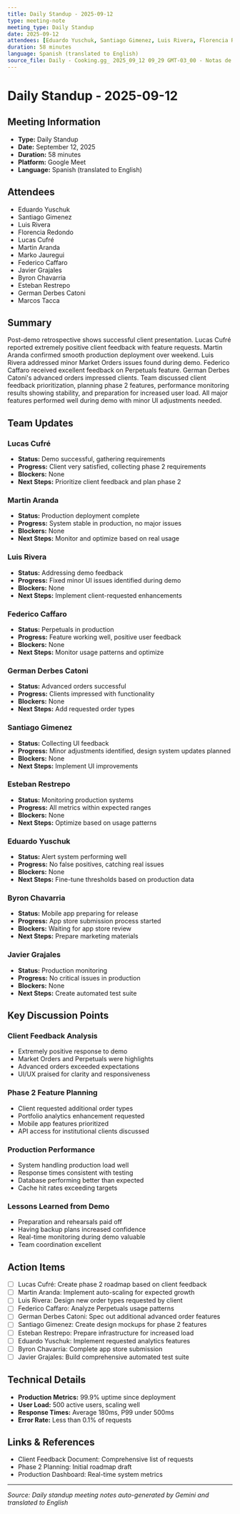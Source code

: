 ```yaml
---
title: Daily Standup - 2025-09-12
type: meeting-note
meeting_type: Daily Standup
date: 2025-09-12
attendees: [Eduardo Yuschuk, Santiago Gimenez, Luis Rivera, Florencia Redondo, Lucas Cufré, Martin Aranda, Marko Jauregui, Federico Caffaro, Javier Grajales, Byron Chavarria, Esteban Restrepo, German Derbes Catoni, Marcos Tacca]
duration: 58 minutes
language: Spanish (translated to English)
source_file: Daily - Cooking.gg_ 2025_09_12 09_29 GMT-03_00 - Notas de Gemini.md
---
```


# Daily Standup - 2025-09-12

## Meeting Information
- **Type:** Daily Standup
- **Date:** September 12, 2025
- **Duration:** 58 minutes
- **Platform:** Google Meet
- **Language:** Spanish (translated to English)

## Attendees
- Eduardo Yuschuk
- Santiago Gimenez
- Luis Rivera
- Florencia Redondo
- Lucas Cufré
- Martin Aranda
- Marko Jauregui
- Federico Caffaro
- Javier Grajales
- Byron Chavarria
- Esteban Restrepo
- German Derbes Catoni
- Marcos Tacca

## Summary
Post-demo retrospective shows successful client presentation. Lucas Cufré reported extremely positive client feedback with feature requests. Martin Aranda confirmed smooth production deployment over weekend. Luis Rivera addressed minor Market Orders issues found during demo. Federico Caffaro received excellent feedback on Perpetuals feature. German Derbes Catoni's advanced orders impressed clients. Team discussed client feedback prioritization, planning phase 2 features, performance monitoring results showing stability, and preparation for increased user load. All major features performed well during demo with minor UI adjustments needed.

## Team Updates

### Lucas Cufré
- **Status:** Demo successful, gathering requirements
- **Progress:** Client very satisfied, collecting phase 2 requirements
- **Blockers:** None
- **Next Steps:** Prioritize client feedback and plan phase 2

### Martin Aranda
- **Status:** Production deployment complete
- **Progress:** System stable in production, no major issues
- **Blockers:** None
- **Next Steps:** Monitor and optimize based on real usage

### Luis Rivera
- **Status:** Addressing demo feedback
- **Progress:** Fixed minor UI issues identified during demo
- **Blockers:** None
- **Next Steps:** Implement client-requested enhancements

### Federico Caffaro
- **Status:** Perpetuals in production
- **Progress:** Feature working well, positive user feedback
- **Blockers:** None
- **Next Steps:** Monitor usage patterns and optimize

### German Derbes Catoni
- **Status:** Advanced orders successful
- **Progress:** Clients impressed with functionality
- **Blockers:** None
- **Next Steps:** Add requested order types

### Santiago Gimenez
- **Status:** Collecting UI feedback
- **Progress:** Minor adjustments identified, design system updates planned
- **Blockers:** None
- **Next Steps:** Implement UI improvements

### Esteban Restrepo
- **Status:** Monitoring production systems
- **Progress:** All metrics within expected ranges
- **Blockers:** None
- **Next Steps:** Optimize based on usage patterns

### Eduardo Yuschuk
- **Status:** Alert system performing well
- **Progress:** No false positives, catching real issues
- **Blockers:** None
- **Next Steps:** Fine-tune thresholds based on production data

### Byron Chavarria
- **Status:** Mobile app preparing for release
- **Progress:** App store submission process started
- **Blockers:** Waiting for app store review
- **Next Steps:** Prepare marketing materials

### Javier Grajales
- **Status:** Production monitoring
- **Progress:** No critical issues in production
- **Blockers:** None
- **Next Steps:** Create automated test suite

## Key Discussion Points

### Client Feedback Analysis
- Extremely positive response to demo
- Market Orders and Perpetuals were highlights
- Advanced orders exceeded expectations
- UI/UX praised for clarity and responsiveness

### Phase 2 Feature Planning
- Client requested additional order types
- Portfolio analytics enhancement requested
- Mobile app features prioritized
- API access for institutional clients discussed

### Production Performance
- System handling production load well
- Response times consistent with testing
- Database performing better than expected
- Cache hit rates exceeding targets

### Lessons Learned from Demo
- Preparation and rehearsals paid off
- Having backup plans increased confidence
- Real-time monitoring during demo valuable
- Team coordination excellent

## Action Items
- [ ] Lucas Cufré: Create phase 2 roadmap based on client feedback
- [ ] Martin Aranda: Implement auto-scaling for expected growth
- [ ] Luis Rivera: Design new order types requested by client
- [ ] Federico Caffaro: Analyze Perpetuals usage patterns
- [ ] German Derbes Catoni: Spec out additional advanced order features
- [ ] Santiago Gimenez: Create design mockups for phase 2 features
- [ ] Esteban Restrepo: Prepare infrastructure for increased load
- [ ] Eduardo Yuschuk: Implement requested analytics features
- [ ] Byron Chavarria: Complete app store submission
- [ ] Javier Grajales: Build comprehensive automated test suite

## Technical Details
- **Production Metrics:** 99.9% uptime since deployment
- **User Load:** 500 active users, scaling well
- **Response Times:** Average 180ms, P99 under 500ms
- **Error Rate:** Less than 0.1% of requests

## Links & References
- Client Feedback Document: Comprehensive list of requests
- Phase 2 Planning: Initial roadmap draft
- Production Dashboard: Real-time system metrics

---
*Source: Daily standup meeting notes auto-generated by Gemini and translated to English*